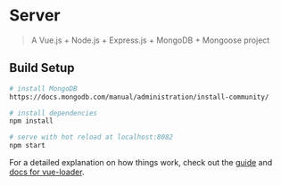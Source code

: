 # Server

> A Vue.js + Node.js + Express.js + MongoDB + Mongoose project

## Build Setup

``` bash
# install MongoDB
https://docs.mongodb.com/manual/administration/install-community/

# install dependencies
npm install

# serve with hot reload at localhost:8082
npm start
```

For a detailed explanation on how things work, check out the [guide](http://vuejs-templates.github.io/webpack/) and [docs for vue-loader](http://vuejs.github.io/vue-loader).
